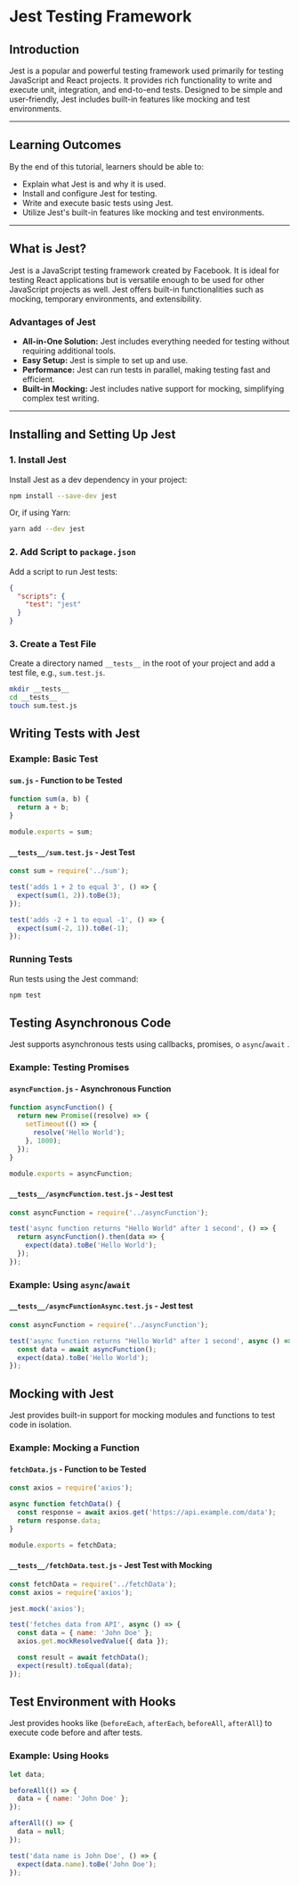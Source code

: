 # Jest Testing Framework

## Introduction

Jest is a popular and powerful testing framework used primarily for testing JavaScript and React projects. It provides rich functionality to write and execute unit, integration, and end-to-end tests. Designed to be simple and user-friendly, Jest includes built-in features like mocking and test environments.

---

## Learning Outcomes

By the end of this tutorial, learners should be able to:

- Explain what Jest is and why it is used.
- Install and configure Jest for testing.
- Write and execute basic tests using Jest.
- Utilize Jest's built-in features like mocking and test environments.

---

## What is Jest?

Jest is a JavaScript testing framework created by Facebook. It is ideal for testing React applications but is versatile enough to be used for other JavaScript projects as well. Jest offers built-in functionalities such as mocking, temporary environments, and extensibility.

### Advantages of Jest

- **All-in-One Solution:** Jest includes everything needed for testing without requiring additional tools.
- **Easy Setup:** Jest is simple to set up and use.
- **Performance:** Jest can run tests in parallel, making testing fast and efficient.
- **Built-in Mocking:** Jest includes native support for mocking, simplifying complex test writing.

---

## Installing and Setting Up Jest

### 1. Install Jest

Install Jest as a dev dependency in your project:

```bash
npm install --save-dev jest
```

Or, if using Yarn:

```bash
yarn add --dev jest
```

### 2. Add Script to `package.json` 

Add a script to run Jest tests:

```json
{
  "scripts": {
    "test": "jest"
  }
}
```

### 3. Create a Test File

Create a directory named `__tests__`  in the root of your project and add a test file, e.g.,  `sum.test.js`.

```bash
mkdir __tests__
cd __tests__
touch sum.test.js
```

## Writing Tests with Jest

### Example: Basic Test

#### `sum.js` - Function to be Tested

```javascript
function sum(a, b) {
  return a + b;
}

module.exports = sum;
```

#### `__tests__/sum.test.js` - Jest Test

```javascript
const sum = require('../sum');

test('adds 1 + 2 to equal 3', () => {
  expect(sum(1, 2)).toBe(3);
});

test('adds -2 + 1 to equal -1', () => {
  expect(sum(-2, 1)).toBe(-1);
});
```

### Running Tests

Run tests using the Jest command:

```bash
npm test
```

## Testing Asynchronous Code

Jest supports asynchronous tests using callbacks, promises, o `async`/`await` .

### Example: Testing Promises

#### `asyncFunction.js` - Asynchronous Function

```javascript
function asyncFunction() {
  return new Promise((resolve) => {
    setTimeout(() => {
      resolve('Hello World');
    }, 1000);
  });
}

module.exports = asyncFunction;
```

#### `__tests__/asyncFunction.test.js` - Jest test

```javascript
const asyncFunction = require('../asyncFunction');

test('async function returns "Hello World" after 1 second', () => {
  return asyncFunction().then(data => {
    expect(data).toBe('Hello World');
  });
});
```

### Example: Using `async`/`await`

#### `__tests__/asyncFunctionAsync.test.js` - Jest test

```javascript
const asyncFunction = require('../asyncFunction');

test('async function returns "Hello World" after 1 second', async () => {
  const data = await asyncFunction();
  expect(data).toBe('Hello World');
});
```

## Mocking with Jest

Jest provides built-in support for mocking modules and functions to test code in isolation.

### Example: Mocking a Function

#### `fetchData.js` - Function to be Tested

```javascript
const axios = require('axios');

async function fetchData() {
  const response = await axios.get('https://api.example.com/data');
  return response.data;
}

module.exports = fetchData;
```

#### `__tests__/fetchData.test.js` - Jest Test with Mocking

```javascript
const fetchData = require('../fetchData');
const axios = require('axios');

jest.mock('axios');

test('fetches data from API', async () => {
  const data = { name: 'John Doe' };
  axios.get.mockResolvedValue({ data });

  const result = await fetchData();
  expect(result).toEqual(data);
});
```

## Test Environment with Hooks

Jest provides hooks like (`beforeEach`, `afterEach`, `beforeAll`, `afterAll`) to execute code before and after tests.

### Example: Using Hooks

```javascript
let data;

beforeAll(() => {
  data = { name: 'John Doe' };
});

afterAll(() => {
  data = null;
});

test('data name is John Doe', () => {
  expect(data.name).toBe('John Doe');
});
```
